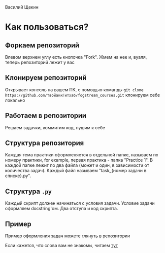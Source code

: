 Василий
Щекин
# Как пользоваться?

## Форкаем репозиторий
Влевом верхнем углу есть кнопочка "Fork". Жмем на нее и, вуаля, теперь репозиторий лежит у вас

## Клонируем репозиторий
Открывает консоль на вашем ПК, с помощью команды 
```git clone https://github.com/твойаккГитхаб/fogstream_courses.git``` клонируем себе локально

## Работаем в репозитории
Решаем задачки, коммитим код, пушим к себе

## Структура репозитория
Каждая тема практики оформленяется в отдельной папке, называем по номеру практики, for example, первая практика - папка "Practice 1". В каждой папке лежит по два файла (может и один, в зависимости от количества задач). Каждый файл называем "task_{номер задачи в списке}.py".

## Структура `.py`
Каждый скрипт должен начинаться с условия задачи. Условие задачи оформляем docstring'ом. Два отступа и код скрипта.

## Пример
Пример оформления задач можете глянуть в репозитории

Если кажется, что слова вам не знакомы, читаем [тут](https://proglib.io/p/git-for-half-an-hour/)

